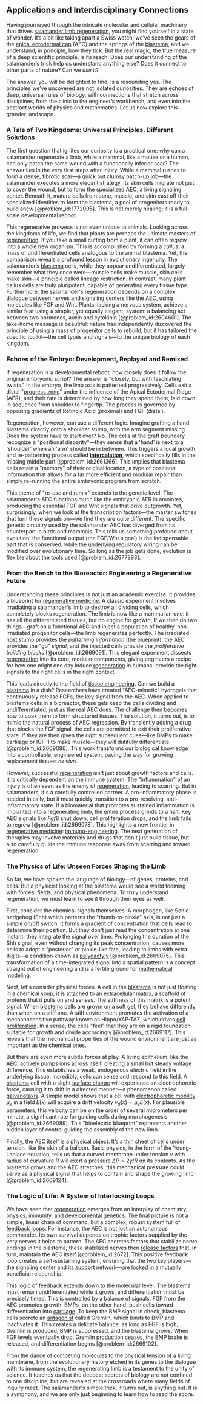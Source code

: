 ## Applications and Interdisciplinary Connections

Having journeyed through the intricate molecular and cellular machinery that drives [salamander limb regeneration](@article_id:267073), you might find yourself in a state of wonder. It’s a bit like taking apart a Swiss watch; we’ve seen the gears of the [apical ectodermal cap](@article_id:183135) (AEC) and the springs of the [blastema](@article_id:173389), and we understand, in principle, how they tick. But the real magic, the true measure of a deep scientific principle, is its reach. Does our understanding of the salamander’s trick help us understand anything else? Does it connect to other parts of nature? Can we *use* it?

The answer, you will be delighted to find, is a resounding yes. The principles we’ve uncovered are not isolated curiosities. They are echoes of deep, universal rules of biology, with connections that stretch across disciplines, from the clinic to the engineer’s workbench, and even into the abstract worlds of physics and mathematics. Let us now explore this grander landscape.

### A Tale of Two Kingdoms: Universal Principles, Different Solutions

The first question that ignites our curiosity is a practical one: why can a salamander regenerate a limb, while a mammal, like a mouse or a human, can only patch the same wound with a functionally inferior scar? The answer lies in the very first steps after injury. While a mammal rushes to form a dense, fibrotic scar—a quick but clumsy patch-up job—the salamander executes a more elegant strategy. Its skin cells migrate not just to cover the wound, but to form the specialized AEC, a living signaling center. Beneath it, mature cells from bone, muscle, and skin cast off their specialized identities to form the blastema, a pool of progenitors ready to build anew [@problem_id:1772005]. This is not merely healing; it is a full-scale developmental reboot.

This regenerative prowess is not even unique to animals. Looking across the kingdoms of life, we find that plants are perhaps the ultimate masters of [regeneration](@article_id:145678). If you take a small cutting from a plant, it can often regrow into a whole new organism. This is accomplished by forming a *callus*, a mass of undifferentiated cells analogous to the animal blastema. Yet, the comparison reveals a profound lesson in evolutionary ingenuity. The salamander’s [blastema](@article_id:173389) cells, while they appear undifferentiated, largely remember what they once were—muscle cells make muscle, skin cells make skin—a principle called lineage restriction. In contrast, many plant callus cells are truly pluripotent, capable of generating every tissue type. Furthermore, the salamander's regeneration depends on a complex dialogue between nerves and signaling centers like the AEC, using molecules like FGF and Wnt. Plants, lacking a nervous system, achieve a similar feat using a simpler, yet equally elegant, system: a balancing act between two hormones, auxin and cytokinin [@problem_id:2604601]. The take-home message is beautiful: nature has independently discovered the principle of using a mass of progenitor cells to rebuild, but it has tailored the specific toolkit—the cell types and signals—to the unique biology of each kingdom.

### Echoes of the Embryo: Development, Replayed and Remixed

If regeneration is a developmental reboot, how closely does it follow the original embryonic script? The answer is "closely, but with fascinating twists." In the embryo, the limb axis is patterned progressively. Cells exit a distal "[progress zone](@article_id:181182)" under the influence of the Apical Ectodermal Ridge (AER), and their fate is determined by how long they spend there, laid down in sequence from shoulder to fingertip. The process is governed by opposing gradients of Retinoic Acid (proximal) and FGF (distal).

Regeneration, however, can use a different logic. Imagine grafting a hand blastema directly onto a shoulder stump, with the arm segment missing. Does the system have to start over? No. The cells at the graft boundary recognize a "positional disparity"—they sense that a 'hand' is next to a 'shoulder' when an 'arm' should be in between. This triggers a local growth and re-patterning process called **[intercalation](@article_id:161039)**, which specifically fills in the missing middle part [@problem_id:2661366]. This implies that blastema cells retain a "memory" of their original location, a type of positional information that allows for a far more efficient and modular repair than simply re-running the entire embryonic program from scratch.

This theme of "re-use and remix" extends to the genetic level. The salamander's AEC functions much like the embryonic AER in amniotes, producing the essential FGF and Wnt signals that drive outgrowth. Yet, surprisingly, when we look at the transcription factors—the master switches that turn these signals on—we find they are quite different. The specific genetic circuitry used by the salamander AEC has diverged from its counterpart in birds and mammals. This tells us something profound about evolution: the functional output (the FGF/Wnt signal) is the indispensable part that is conserved, while the underlying regulatory wiring can be modified over evolutionary time. So long as the job gets done, evolution is flexible about the tools used [@problem_id:2677893].

### From the Bench to the Bioreactor: Engineering a Regenerative Future

Understanding these principles is not just an academic exercise. It provides a blueprint for [regenerative medicine](@article_id:145683). A classic experiment involves irradiating a salamander's limb to destroy all dividing cells, which completely blocks regeneration. The limb is now like a mammalian one: it has all the differentiated tissues, but no engine for growth. If we then do two things—graft on a functional AEC and inject a population of healthy, non-irradiated progenitor cells—the limb regenerates perfectly. The irradiated host stump provides the *patterning information* (the blueprint), the AEC provides the "go" *signal*, and the injected cells provide the *proliferative building blocks* [@problem_id:2669091]. This elegant experiment dissects [regeneration](@article_id:145678) into its core, modular components, giving engineers a recipe for how one might one day induce [regeneration](@article_id:145678) in humans: provide the right signals to the right cells in the right context.

This leads directly to the field of [tissue engineering](@article_id:142480). Can we build a [blastema](@article_id:173389) in a dish? Researchers have created "AEC-mimetic" hydrogels that continuously release FGFs, the key signal from the AEC. When applied to blastema cells in a bioreactor, these gels keep the cells dividing and undifferentiated, just as the real AEC does. The challenge then becomes how to coax them to form structured tissues. The solution, it turns out, is to mimic the natural process of AEC regression. By transiently adding a drug that blocks the FGF signal, the cells are permitted to exit their proliferative state. If they are then given the right subsequent cues—like BMPs to make cartilage or IGF-1 to make muscle—they will dutifully differentiate [@problem_id:2669096]. This work transforms our biological knowledge into a controllable, engineered system, paving the way for growing replacement tissues *ex vivo*.

However, successful [regeneration](@article_id:145678) isn't just about growth factors and cells. It is critically dependent on the immune system. The "inflammation" of an injury is often seen as the enemy of [regeneration](@article_id:145678), leading to scarring. But in salamanders, it's a carefully controlled partner. A pro-inflammatory phase is needed initially, but it must quickly transition to a pro-resolving, anti-inflammatory state. If a biomaterial that promotes sustained inflammation is implanted into a regenerating limb, the entire process grinds to a halt. Key AEC signals like $Fgf8$ shut down, cell proliferation drops, and the limb fails to regrow [@problem_id:2669078]. This highlights a new frontier in [regenerative medicine](@article_id:145683): [immuno-engineering](@article_id:192858). The next generation of therapies may involve materials and drugs that don't just build tissue, but also carefully guide the immune response away from scarring and toward [regeneration](@article_id:145678).

### The Physics of Life: Unseen Forces Shaping the Limb

So far, we have spoken the language of biology—of genes, proteins, and cells. But a physicist looking at the blastema would see a world teeming with forces, fields, and physical phenomena. To truly understand regeneration, we must learn to see it through their eyes as well.

First, consider the chemical signals themselves. A morphogen, like Sonic hedgehog (Shh) which patterns the "thumb-to-pinkie" axis, is not just a simple on/off switch. It forms a gradient of concentration that cells read to determine their position. But they don't just read the concentration at one instant; they integrate the signal over time. Prolonging the duration of the Shh signal, even without changing its peak concentration, causes more cells to adopt a "posterior" or pinkie-like fate, leading to limbs with extra digits—a condition known as [polydactyly](@article_id:268494) [@problem_id:2669075]. This transformation of a time-integrated signal into a spatial pattern is a concept straight out of engineering and is a fertile ground for [mathematical modeling](@article_id:262023).

Next, let's consider physical forces. A cell in the [blastema](@article_id:173389) is not just floating in a chemical soup; it is attached to an [extracellular matrix](@article_id:136052), a scaffold of proteins that it pulls on and senses. The stiffness of this matrix is a potent signal. When [blastema](@article_id:173389) cells are grown on a soft gel, they behave differently than when on a stiff one. A stiff environment promotes the activation of a mechanosensitive pathway known as Hippo/YAP-TAZ, which drives [cell proliferation](@article_id:267878). In a sense, the cells "feel" that they are on a rigid foundation suitable for growth and divide accordingly [@problem_id:2669117]. This reveals that the mechanical properties of the wound environment are just as important as the chemical ones.

But there are even more subtle forces at play. A living epithelium, like the AEC, actively pumps ions across itself, creating a small but steady voltage difference. This establishes a weak, endogenous electric field in the underlying tissue. Incredibly, cells can sense and respond to this field. A [blastema](@article_id:173389) cell with a slight [surface charge](@article_id:160045) will experience an electrophoretic force, causing it to drift in a directed manner—a phenomenon called [galvanotaxis](@article_id:275442). A simple model shows that a cell with [electrophoretic mobility](@article_id:198972) $\mu_{e}$ in a field $E(x)$ will acquire a drift velocity $v_d(x) = \mu_{e} E(x)$. For plausible parameters, this velocity can be on the order of several micrometers per minute, a significant rate for guiding cells during morphogenesis [@problem_id:2669089]. This "bioelectric blueprint" represents another hidden layer of control guiding the assembly of the new limb.

Finally, the AEC itself is a physical object. It’s a thin sheet of cells under tension, like the skin of a balloon. Basic physics, in the form of the Young-Laplace equation, tells us that a curved membrane under tension $\gamma$ with radius of curvature $R$ will exert a pressure $\Delta P = 2\gamma/R$ on its contents. As the blastema grows and the AEC stretches, this mechanical pressure could serve as a physical signal that helps to contain and shape the growing limb [@problem_id:2669124].

### The Logic of Life: A System of Interlocking Loops

We have seen that [regeneration](@article_id:145678) emerges from an interplay of chemistry, physics, immunity, and [developmental genetics](@article_id:262724). The final picture is not a simple, linear chain of command, but a complex, robust system full of [feedback loops](@article_id:264790). For instance, the AEC is not just an autonomous commander. Its own survival depends on trophic factors supplied by the very nerves it helps to pattern. The AEC secretes factors that stabilize nerve endings in the blastema; these stabilized nerves then [release factors](@article_id:263174) that, in turn, maintain the AEC itself [@problem_id:2672]. This positive feedback loop creates a self-sustaining system, ensuring that the two key players—the signaling center and its support network—are locked in a mutually beneficial relationship.

This logic of feedback extends down to the molecular level. The blastema must remain undifferentiated while it grows, and differentiation must be precisely timed. This is controlled by a balance of signals. FGF from the AEC promotes growth. BMPs, on the other hand, push cells toward differentiation into [cartilage](@article_id:268797). To keep the BMP signal in check, blastema cells secrete an [antagonist](@article_id:170664) called Gremlin, which binds to BMP and inactivates it. This creates a delicate balance: as long as FGF is high, Gremlin is produced, BMP is suppressed, and the blastema grows. When FGF levels eventually drop, Gremlin production ceases, the BMP brake is released, and differentiation begins [@problem_id:2669102].

From the dance of competing molecules to the physical tension of a living membrane, from the evolutionary history etched in its genes to the dialogue with its immune system, the regenerating limb is a testament to the unity of science. It teaches us that the deepest secrets of biology are not confined to one discipline, but are revealed at the crossroads where many fields of inquiry meet. The salamander's simple trick, it turns out, is anything but. It is a symphony, and we are only just beginning to learn how to read the score.